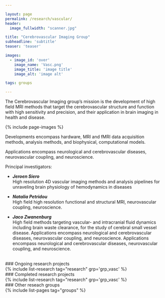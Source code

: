 ```yaml
---

layout: page
permalink: /research/vascular/
header:
  image_fullwidth: "scanner.jpg"

title: "Cerebrovascular Imaging Group"
subheadline: 'subtitle'
teaser: 'teaser'

images:
  - image_id: 'over'
    image_name: 'Vasc.png'
    image_title: 'image title'
    image_alt: 'image alt'  

tags: groups

---
```


The Cerebrovascular Imaging group’s mission is the development of high field MRI methods that target the cerebrovascular structure and function with high sensitivity and precision, and their application in brain imaging in health and disease.

{% include page-images %}

Developments encompass hardware, MRI and fMRI data acquisition methods, analysis methods, and biophysical, computational models.

Applications encompass neurological and cerebrovascular diseases, neurovascular coupling, and neuroscience.

Principal investigators:

- ***Jeroen Siero***  
High resolution 4D vascular imaging methods and analysis pipelines for unraveling brain physiology of hemodynamics in diseases

- ***Natalia Petridou***  
High field high resolution functional and structural MRI, neurovascular coupling, neuroscience.

- ***Jaco Zwanenburg***  
High field methods targeting vascular- and intracranial fluid dynamics including brain waste clearance, for the study of cerebral small vessel disease.
Applications encompass neurological and cerebrovascular diseases, neurovascular coupling, and neuroscience. 
Applications encompass neurological and cerebrovascular diseases, neurovascular coupling, and neuroscience.

<br>
### Ongoing research projects
<br>
{% include list-research tag="research" grp='grp_vasc' %}

<br>
### Completed research projects
<br>
{% include list-research tag="research" grp='grp_vasc' %}

<br>
### Other reseach groups
<br>
{% include list-pages tag="groups" %}
